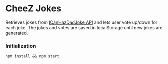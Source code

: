 # CheeZ Jokes

Retrieves jokes from [ICanHazDadJoke API](https://icanhazdadjoke.com/api) and lets user vote up/down for each joke. The jokes and votes are saved in localStorage until new jokes are generated.

### Initialization

```
npm install && npm start
```